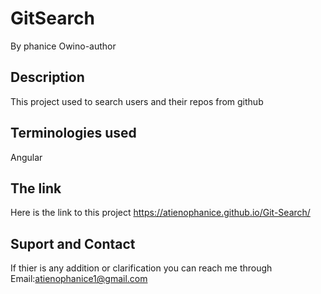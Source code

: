 # GitSearch
By phanice Owino-author
## Description
This project used to search users and their repos from github

## Terminologies used
Angular


## The link
Here is the link to this project  https://atienophanice.github.io/Git-Search/

## Suport and Contact
If thier is any addition or clarification you can reach me through
Email:atienophanice1@gmail.com
<!-- 
## lincence
MIT lincence
copy right (c)@2019 *owino Phanice*
 -->
